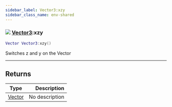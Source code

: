 ```yaml
---
sidebar_label: Vector3:xzy
sidebar_class_name: env-shared
---
```


### ![](/img/wiki/shared.png) [Vector3](../vector3/README.md):xzy

```lua
Vector Vector3:xzy()
```

Switches z and y on the Vector<br/>

-----------------
## Returns

| Type   | Description |
| ------ | ----------: |
| [Vector](../vector/README.md) | No description |
